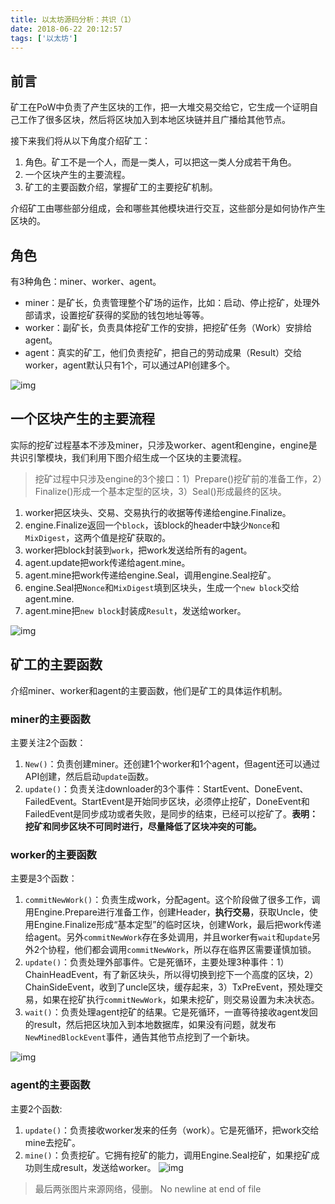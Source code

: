 ```yaml
---
title: 以太坊源码分析：共识（1）
date: 2018-06-22 20:12:57
tags: ['以太坊']
---
```


## 前言

矿工在PoW中负责了产生区块的工作，把一大堆交易交给它，它生成一个证明自己工作了很多区块，然后将区块加入到本地区块链并且广播给其他节点。

接下来我们将从以下角度介绍矿工：

1. 角色。矿工不是一个人，而是一类人，可以把这一类人分成若干角色。
2. 一个区块产生的主要流程。
3. 矿工的主要函数介绍，掌握矿工的主要挖矿机制。

<!--more-->

介绍矿工由哪些部分组成，会和哪些其他模块进行交互，这些部分是如何协作产生区块的。

## 角色

有3种角色：miner、worker、agent。

- miner：是矿长，负责管理整个矿场的运作，比如：启动、停止挖矿，处理外部请求，设置挖矿获得的奖励的钱包地址等等。
- worker：副矿长，负责具体挖矿工作的安排，把挖矿任务（Work）安排给agent。
- agent：真实的矿工，他们负责挖矿，把自己的劳动成果（Result）交给worker，agent默认只有1个，可以通过API创建多个。

![img](http://cdn.lessisbetter.site/2018-06-22-121153.jpg)

## 一个区块产生的主要流程

实际的挖矿过程基本不涉及miner，只涉及worker、agent和engine，engine是共识引擎模块，我们利用下图介绍生成一个区块的主要流程。

> 挖矿过程中只涉及engine的3个接口：1）Prepare()挖矿前的准备工作，2）Finalize()形成一个基本定型的区块，3）Seal()形成最终的区块。

1. worker把区块头、交易、交易执行的收据等传递给engine.Finalize。
2. engine.Finalize返回一个`block`，该block的header中缺少`Nonce`和`MixDigest`，这两个值是挖矿获取的。
3. worker把block封装到`work`，把work发送给所有的agent。
4. agent.update把work传递给agent.mine。
5. agent.mine把work传递给engine.Seal，调用engine.Seal挖矿。
6. engine.Seal把`Nonce`和`MixDigest`填到区块头，生成一个`new block`交给agent.mine.
7. agent.mine把`new block`封装成`Result`，发送给worker。

![img](http://cdn.lessisbetter.site/2018-06-22-121152.jpg)

## 矿工的主要函数

介绍miner、worker和agent的主要函数，他们是矿工的具体运作机制。

### miner的主要函数

主要关注2个函数：

1. `New()`：负责创建miner。还创建1个worker和1个agent，但agent还可以通过API创建，然后启动`update`函数。
2. `update()`：负责关注downloader的3个事件：StartEvent、DoneEvent、FailedEvent。StartEvent是开始同步区块，必须停止挖矿，DoneEvent和FailedEvent是同步成功或者失败，是同步的结束，已经可以挖矿了。**表明：挖矿和同步区块不可同时进行，尽量降低了区块冲突的可能。**

### worker的主要函数

主要是3个函数：

1. `commitNewWork()`：负责生成work，分配agent。这个阶段做了很多工作，调用Engine.Prepare进行准备工作，创建Header，**执行交易**，获取Uncle，使用Engine.Finalize形成“基本定型”的临时区块，创建Work，最后把work传递给agent。另外`commitNewWork`存在多处调用，并且worker有`wait`和`update`另外2个协程，他们都会调用`commitNewWork`，所以存在临界区需要谨慎加锁。
2. `update()`：负责处理外部事件。它是死循环，主要处理3种事件：1）ChainHeadEvent，有了新区块头，所以得切换到挖下一个高度的区块，2）ChainSideEvent，收到了uncle区块，缓存起来，3）TxPreEvent，预处理交易，如果在挖矿执行`commitNewWork`，如果未挖矿，则交易设置为未决状态。
3. `wait()`：负责处理agent挖矿的结果。它是死循环，一直等待接收agent发回的result，然后把区块加入到本地数据库，如果没有问题，就发布`NewMinedBlockEvent`事件，通告其他节点挖到了一个新块。

![img](http://cdn.lessisbetter.site/2018-06-22-121154.jpg)

### agent的主要函数

主要2个函数:

1. `update()`：负责接收worker发来的任务（work）。它是死循环，把work交给mine去挖矿。
2. `mine()`：负责挖矿。它拥有挖矿的能力，调用Engine.Seal挖矿，如果挖矿成功则生成result，发送给worker。 
   ![img](http://cdn.lessisbetter.site/2018-06-22-121151.jpg)



> 最后两张图片来源网络，侵删。
 No newline at end of file
